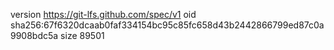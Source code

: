 version https://git-lfs.github.com/spec/v1
oid sha256:67f6320dcaab0faf334154bc95c85fc658d43b2442866799ed87c0a9908bdc5a
size 89501
